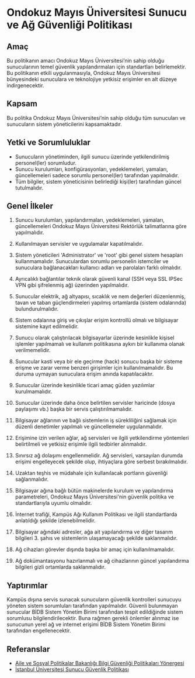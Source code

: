 Ondokuz Mayıs Üniversitesi Sunucu ve Ağ Güvenliği Politikası
============================================================

Amaç
----

Bu politikanın amacı Ondokuz Mayıs Üniversitesi’nin sahip olduğu sunucularının
temel güvenlik yapılandırmaları için standartları belirlemektir. Bu politikanın
etkili uygulanmasıyla, Ondokuz Mayıs Üniversitesi bünyesindeki sunuculara ve
teknolojiye yetkisiz erişimler en alt düzeye indirgenecektir.

Kapsam
------

Bu politika Ondokuz Mayıs Üniversitesi’nin sahip olduğu tüm sunucuları ve
sunucuların sistem yöneticilerini kapsamaktadır.

Yetki ve Sorumluluklar
----------------------

- Sunucuların yönetiminden, ilgili sunucu üzerinde yetkilendirilmiş
  personel(ler) sorumludur.
- Sunucu kurulumları, konfigürasyonları, yedeklemeleri, yamaları, güncellemeleri
  sadece sorumlu personel(ler) tarafından yapılmalıdır.
- Tüm bilgiler, sistem yöneticisinin belirlediği kişi(ler) tarafından güncel
  tutulmalıdır.

Genel İlkeler
------------

1. Sunucu kurulumları, yapılandırmaları, yedeklemeleri, yamaları, güncellemeleri
   Ondokuz Mayıs Üniversitesi Rektörlük talimatlarına göre yapılmalıdır.

1. Kullanılmayan servisler ve uygulamalar kapatılmalıdır.

1. Sistem yöneticileri 'Administrator' ve 'root' gibi genel sistem hesapları
   kullanmamalıdır. Sunuculardan sorumlu personelin istemciler ve sunuculara
   bağlanacakları kullanıcı adları ve parolaları farklı olmalıdır.

1. Ayrıcalıklı bağlantılar teknik olarak güvenli kanal (SSH veya SSL IPSec VPN
   gibi şifrelenmiş ağ) üzerinden yapılmalıdır.

1. Sunucular elektrik, ağ altyapısı, sıcaklık ve nem değerleri düzenlenmiş,
   tavan ve taban güçlendirmeleri yapılmış ortamlarda (sistem odalarında)
   bulundurulmalıdır.

1. Sistem odalarına giriş ve çıkışlar erişim kontrollü olmalı ve bilgisayar
   sistemine kayıt edilmelidir.

1. Sunucu olarak çalıştırılacak bilgisayarlar üzerinde kesinlikle kişisel
   işlemler yapılmamalı ve kullanım politikasına aykırı bir kullanıma olanak
   verilmemelidir.

1. Sunucular kasti veya bir ele geçirme (hack) sonucu başka bir sisteme erişme
   ve zarar verme benzeri girişimler için kullanılmamalıdır. Bu duruma uymayan
   sunuculara erişim anında kapatılacaktır.

1. Sunucular üzerinde kesinlikle ticari amaç güden yazılımlar kurulmamalıdır.

1. Sunucular üzerinde daha önce belirtilen servisler haricinde (dosya paylaşımı
   vb.) başka bir servis çalıştırılmamalıdır.

1. Bilgisayar ağlarının ve bağlı sistemlerin iş sürekliliğini sağlamak için
   düzenli denetimler yapılmalı ve güncellemeler uygulanmalıdır.

1. Erişimine izin verilen ağlar, ağ servisleri ve ilgili yetkilendirme
   yöntemleri belirtilmeli ve yetkisiz erişimle ilgili tedbirler alınmalıdır.

1. Sınırsız ağ dolaşımı engellenmelidir. Ağ servisleri, varsayılan durumda
   erişimi engelleyecek şekilde olup, ihtiyaçlara göre serbest bırakılmalıdır.

1. Uzaktan teşhis ve müdahale için kullanılacak portların güvenliği
   sağlanmalıdır.

1. Bilgisayar ağına bağlı bütün makinelerde kurulum ve yapılandırma
   parametreleri, Ondokuz Mayıs Üniversitesi'nin güvenlik politika ve
   standartlarıyla uyumlu olmalıdır.

1. İnternet trafiği, Kampüs Ağı Kullanım Politikası ve ilgili
   standartlarda anlatıldığı şekilde izlenebilmelidir.

1. Bilgisayar ağındaki adresler, ağa ait yapılandırma ve diğer tasarım bilgileri
   3. şahıs ve sistemlerin ulaşamayacağı şekilde saklanmalıdır.

1. Ağ cihazları görevler dışında başka bir amaç için kullanılmamalıdır.

1. Ağ dokümantasyonu hazırlanmalı ve ağ cihazlarının güncel yapılandırma
   bilgileri gizli ortamlarda saklanmalıdır.

Yaptırımlar
-----------

Kampüs dışına servis sunacak sunucuların güvenlik kontrolleri sunucuyu yöneten
sistem sorumluları tarafından yapılmalıdır. Güvenli bulunmayan sunucular BİDB
Sistem Yönetim Birimi tarafından tespit edildiğinde sistem sorumlusu
bilgilendirilecektir. Buna rağmen gerekli önlemler alınmaz ise sunucunun yerel
ağ ve internet erişimi BİDB Sistem Yönetim Birimi tarafından engellenecektir.

Referanslar
-----------

- [Aile ve Sosyal Politikalar Bakanlığı Bilgi Güvenliği Politikaları Yönergesi](http://bidb.aile.gov.tr/data/55efda8b369dc5feb0edfe39/Bilgi%20G%C3%BCvenli%C4%9Fi%20Politikalar%C4%B1%20Y%C3%B6nergesi.pdf)
- [İstanbul Üniversitesi Sunucu Güvenlik Politikası](http://cdn.istanbul.edu.tr/statics/bilgiislem.istanbul.edu.tr/wp-content/uploads/2012/02/SG-POL-01.pdf)